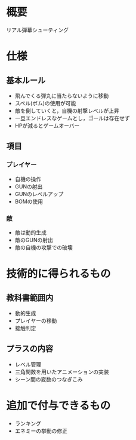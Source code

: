 # 概要

リアル弾幕シューティング

# 仕様

## 基本ルール

- 飛んでくる弾丸に当たらないように移動
- スペル(ボム)の使用が可能
- 敵を倒していくと，自機の射撃レベルが上昇
- 一旦エンドレスなゲームとし，ゴールは存在せず
- HPが減るとゲームオーバー

## 項目

### プレイヤー

- 自機の操作
- GUNの射出
- GUNのレベルアップ
- BOMの使用

### 敵

- 敵は動的生成
- 敵のGUNの射出
- 敵の自機の攻撃での破壊

# 技術的に得られるもの

## 教科書範囲内

- 動的生成
- プレイヤーの移動
- 接触判定

## プラスの内容

- レベル管理
- 三角関数を用いたアニメーションの実装
- シーン間の変数のつなぎこみ


# 追加で付与できるもの

- ランキング
- エネミーの挙動の修正
